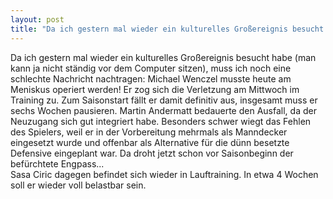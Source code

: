 ```yaml
---
layout: post
title: "Da ich gestern mal wieder ein kulturelles Großereignis besucht habe (man kann ja nicht ständig vor dem Computer sitzen), muss ich noch eine schlechte Nachricht nachtragen: Michael Wenczel musste heute am Meniskus operiert werden!"
---
```


Da ich gestern mal wieder ein kulturelles Großereignis besucht habe (man kann ja nicht ständig vor dem Computer sitzen), muss ich noch eine schlechte Nachricht nachtragen: Michael Wenczel musste heute am Meniskus operiert werden! Er zog sich die Verletzung am Mittwoch im Training zu. Zum Saisonstart fällt er damit definitiv aus, insgesamt muss er sechs Wochen pausieren. Martin Andermatt bedauerte den Ausfall, da der Neuzugang sich gut integriert habe. Besonders schwer wiegt das Fehlen des Spielers, weil er in der Vorbereitung mehrmals als Manndecker eingesetzt wurde und offenbar als Alternative für die dünn besetzte Defensive eingeplant war. Da droht jetzt schon vor Saisonbeginn der befürchtete Engpass...  
Sasa Ciric dagegen befindet sich wieder in Lauftraining. In etwa 4 Wochen soll er wieder voll belastbar sein.
